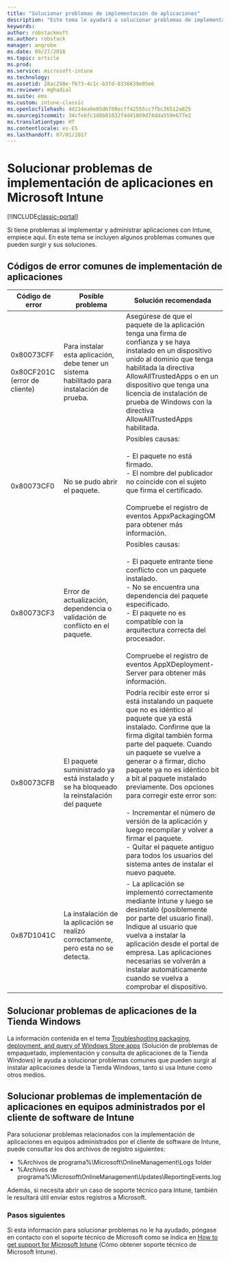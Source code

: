 ```yaml
---
title: "Solucionar problemas de implementación de aplicaciones"
description: "Este tema le ayudará a solucionar problemas de implementación de aplicaciones con Microsoft Intune."
keywords: 
author: robstackmsft
ms.author: robstack
manager: angrobe
ms.date: 09/27/2016
ms.topic: article
ms.prod: 
ms.service: microsoft-intune
ms.technology: 
ms.assetid: 28ac298e-fb73-4c1c-b3fd-8336639e05e6
ms.reviewer: mghadial
ms.suite: ems
ms.custom: intune-classic
ms.openlocfilehash: 4d214ea9e85d6f08ecff42555cc7fbc36512a825
ms.sourcegitcommit: 34cfebfc1d8b81032f4d41869d74dda559e677e2
ms.translationtype: HT
ms.contentlocale: es-ES
ms.lasthandoff: 07/01/2017
---
```

# <a name="troubleshoot-app-deployment-problems-in-microsoft-intune"></a>Solucionar problemas de implementación de aplicaciones en Microsoft Intune

[!INCLUDE[classic-portal](../includes/classic-portal.md)]

Si tiene problemas al implementar y administrar aplicaciones con Intune, empiece aquí. En este tema se incluyen algunos problemas comunes que pueden surgir y sus soluciones.

## <a name="common-app-deployment-error-codes"></a>Códigos de error comunes de implementación de aplicaciones

|Código de error|Posible problema|Solución recomendada|
|--------------|--------------------|------------------------|
|0x80073CFF<br /><br />0x80CF201C (error de cliente)|Para instalar esta aplicación, debe tener un sistema habilitado para instalación de prueba.|Asegúrese de que el paquete de la aplicación tenga una firma de confianza y se haya instalado en un dispositivo unido al dominio que tenga habilitada la directiva AllowAllTrustedApps o en un dispositivo que tenga una licencia de instalación de prueba de Windows con la directiva AllowAllTrustedApps habilitada.|
|0x80073CF0|No se pudo abrir el paquete.|Posibles causas:<br /><br />-   El paquete no está firmado.<br />-   El nombre del publicador no coincide con el sujeto que firma el certificado.<br /><br />Compruebe el registro de eventos AppxPackagingOM para obtener más información.|
|0x80073CF3|Error de actualización, dependencia o validación de conflicto en el paquete.|Posibles causas:<br /><br />-   El paquete entrante tiene conflicto con un paquete instalado.<br />-   No se encuentra una dependencia del paquete especificado.<br />-   El paquete no es compatible con la arquitectura correcta del procesador.<br /><br />Compruebe el registro de eventos AppXDeployment-Server para obtener más información.|
|0x80073CFB|El paquete suministrado ya está instalado y se ha bloqueado la reinstalación del paquete|Podría recibir este error si está instalando un paquete que no es idéntico al paquete que ya está instalado. Confirme que la firma digital también forma parte del paquete. Cuando un paquete se vuelve a generar o a firmar, dicho paquete ya no es idéntico bit a bit al paquete instalado previamente. Dos opciones para corregir este error son:<br /><br />-   Incrementar el número de versión de la aplicación y luego recompilar y volver a firmar el paquete.<br />-   Quitar el paquete antiguo para todos los usuarios del sistema antes de instalar el nuevo paquete.|
|0x87D1041C|La instalación de la aplicación se realizó correctamente, pero esta no se detecta.|- La aplicación se implementó correctamente mediante Intune y luego se desinstaló (posiblemente por parte del usuario final). Indique al usuario que vuelva a instalar la aplicación desde el portal de empresa. Las aplicaciones necesarias se volverán a instalar automáticamente cuando se vuelva a comprobar el dispositivo.|

## <a name="troubleshooting-apps-from-the-windows-store"></a>Solucionar problemas de aplicaciones de la Tienda Windows

La información contenida en el tema [Troubleshooting packaging, deployment, and query of Windows Store apps](https://msdn.microsoft.com/library/windows/desktop/hh973484.aspx) (Solución de problemas de empaquetado, implementación y consulta de aplicaciones de la Tienda Windows) le ayuda a solucionar problemas comunes que pueden surgir al instalar aplicaciones desde la Tienda Windows, tanto si usa Intune como otros medios.

## <a name="troubleshooting-app-deployment-to-pcs-managed-by-the-intune-software-client"></a>Solucionar problemas de implementación de aplicaciones en equipos administrados por el cliente de software de Intune
Para solucionar problemas relacionados con la implementación de aplicaciones en equipos administrados por el cliente de software de Intune, puede consultar los dos archivos de registro siguientes:
- %Archivos de programa%\Microsoft\OnlineManagement\Logs folder
- %Archivos de programa%\Microsoft\OnlineManagement\Updates\ReportingEvents.log

Además, si necesita abrir un caso de soporte técnico para Intune, también le resultará útil enviar estos registros a Microsoft.


### <a name="next-steps"></a>Pasos siguientes
Si esta información para solucionar problemas no le ha ayudado, póngase en contacto con el soporte técnico de Microsoft como se indica en [How to get support for Microsoft Intune](how-to-get-support-for-microsoft-intune.md) (Cómo obtener soporte técnico de Microsoft Intune).
